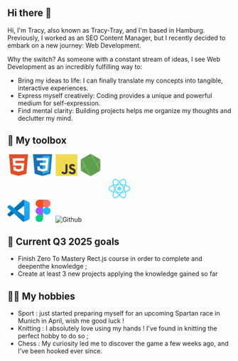 ## Hi there 👋

<!--
**tracytray1/tracytray1** is a ✨ _special_ ✨ repository because its `README.md` (this file) appears on your GitHub profile.

Here are some ideas to get you started:

- 🔭 I’m currently working on ...
- 🌱 I’m currently learning ...
- 👯 I’m looking to collaborate on ...
- 🤔 I’m looking for help with ...
- 💬 Ask me about ...
- 📫 How to reach me: ...
- 😄 Pronouns: ...
- ⚡ Fun fact: ...
-->

Hi, I'm Tracy, also known as Tracy-Tray, and I'm based in Hamburg. Previously, I worked as an SEO Content Manager, but I recently decided to embark on a new journey: Web Development.

Why the switch? As someone with a constant stream of ideas, I see Web Development as an incredibly fulfilling way to:

* Bring my ideas to life: I can finally translate my concepts into tangible, interactive experiences.
* Express myself creatively: Coding provides a unique and powerful medium for self-expression.
* Find mental clarity: Building projects helps me organize my thoughts and declutter my mind.

## 🧰 My toolbox

<img  src="https://raw.githubusercontent.com/devicons/devicon/1119b9f84c0290e0f0b38982099a2bd027a48bf1/icons/html5/html5-plain.svg" alt="HTML5" width="50" height="50"/> <img  src="https://raw.githubusercontent.com/devicons/devicon/1119b9f84c0290e0f0b38982099a2bd027a48bf1/icons/css3/css3-original.svg" alt="CSS3" width="50" height="50"/> <img  src="https://raw.githubusercontent.com/devicons/devicon/1119b9f84c0290e0f0b38982099a2bd027a48bf1/icons/javascript/javascript-original.svg" alt="JavaScript" width="50" height="50"/>  <img  src="https://raw.githubusercontent.com/devicons/devicon/1119b9f84c0290e0f0b38982099a2bd027a48bf1/icons/nodejs/nodejs-plain.svg" alt="NodeJS" width="50" height="50"/>  <img  src="https://raw.githubusercontent.com/devicons/devicon/1119b9f84c0290e0f0b38982099a2bd027a48bf1/icons/react/react-original.svg" alt="ReactJS" width="50" height="50" style="margin:0 auto; display:block;"/> <img  src="https://raw.githubusercontent.com/devicons/devicon/1119b9f84c0290e0f0b38982099a2bd027a48bf1/icons/vscode/vscode-original.svg" alt="VSCode" width="50" height="50"/> <img  src="https://raw.githubusercontent.com/devicons/devicon/ca28c779441053191ff11710fe24a9e6c23690d6/icons/figma/figma-original.svg" alt="Figma" width="50" height="50"/> <img  src="https://github.com/CyrisXD/CyrisXD/raw/master/assets/Github.png" alt="Github"/> 

## 🎯 Current Q3 2025 goals
* Finish Zero To Mastery Rect.js course in order to complete and deepenthe knowledge ;
* Create at least 3 new projects applying the knowledge gained so far

## 🏃🏾 My hobbies
* Sport : just started preparing myself for an upcoming Spartan race in Munich in April, wish me good luck !
* Knitting : I absolutely love using my hands ! I've found in knitting the perfect hobby to do so ; 
* Chess : My curiosity led me to discover the game a few weeks ago, and I’ve been hooked ever since.




